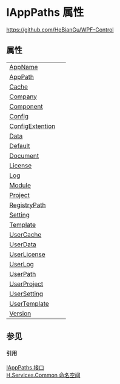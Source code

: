 # IAppPaths 属性
https://github.com/HeBianGu/WPF-Control



## 属性
<table>
<tr>
<td><a href="d0ecaeab-fd46-c9a4-728f-81b0e17f7952">AppName</a></td>
<td> </td></tr>
<tr>
<td><a href="a4645326-6cfa-d77f-6a08-1637e9ec5804">AppPath</a></td>
<td> </td></tr>
<tr>
<td><a href="d69fe8fc-819f-11a7-510f-33792573c008">Cache</a></td>
<td> </td></tr>
<tr>
<td><a href="1adbec32-deea-085a-34b1-b0a64eaa25e7">Company</a></td>
<td> </td></tr>
<tr>
<td><a href="cb16383e-bd85-654f-61c6-5f3f92068be5">Component</a></td>
<td> </td></tr>
<tr>
<td><a href="5b534a9d-5418-e01a-9a76-a87deafe5ddc">Config</a></td>
<td> </td></tr>
<tr>
<td><a href="b0719172-8b97-e251-eaa4-5ca0634e484f">ConfigExtention</a></td>
<td> </td></tr>
<tr>
<td><a href="06559185-0b94-9856-2b67-339ccb3984ed">Data</a></td>
<td> </td></tr>
<tr>
<td><a href="6dc13dc7-d113-2d6c-8821-e16e3a646afe">Default</a></td>
<td> </td></tr>
<tr>
<td><a href="a7b7f489-f427-ed81-3e41-512eb70aca25">Document</a></td>
<td> </td></tr>
<tr>
<td><a href="67e04717-8c63-4f65-cba8-fe2d02bce23c">License</a></td>
<td> </td></tr>
<tr>
<td><a href="167e8991-168f-7fd1-438d-830914468156">Log</a></td>
<td> </td></tr>
<tr>
<td><a href="bbb17c16-7c1d-482c-79e8-4f460733272a">Module</a></td>
<td> </td></tr>
<tr>
<td><a href="9b5a8e3d-dbc4-9f56-8e37-74c4c7149ab9">Project</a></td>
<td> </td></tr>
<tr>
<td><a href="a5e6cfe9-e762-bbda-cab2-28bdaee08bf6">RegistryPath</a></td>
<td> </td></tr>
<tr>
<td><a href="45a0033b-daea-3ee6-5a96-9d844e1d0f5b">Setting</a></td>
<td> </td></tr>
<tr>
<td><a href="87f25951-d443-8320-b604-5f0f432068c8">Template</a></td>
<td> </td></tr>
<tr>
<td><a href="862fd0fb-0e92-3fff-53ef-d5ad9c098feb">UserCache</a></td>
<td> </td></tr>
<tr>
<td><a href="19517e57-3f90-4709-7b54-eaf7c17e435d">UserData</a></td>
<td> </td></tr>
<tr>
<td><a href="7230363c-0dde-e61e-95b6-3ad7854daf41">UserLicense</a></td>
<td> </td></tr>
<tr>
<td><a href="2a8de5ce-54bf-c3f8-6b81-48d98f3e4c23">UserLog</a></td>
<td> </td></tr>
<tr>
<td><a href="37098a55-9177-ef21-c0c4-eef8b97b23ef">UserPath</a></td>
<td> </td></tr>
<tr>
<td><a href="11c9c8c3-aa89-8aef-e3ab-688d2b21b821">UserProject</a></td>
<td> </td></tr>
<tr>
<td><a href="63d989ee-62a7-1804-3851-802dd5158f3b">UserSetting</a></td>
<td> </td></tr>
<tr>
<td><a href="d56d6e26-3116-8c62-7bfe-76fbe15b4fe2">UserTemplate</a></td>
<td> </td></tr>
<tr>
<td><a href="7b284692-b65e-c56b-2589-e580753b888e">Version</a></td>
<td> </td></tr>
</table>

## 参见


#### 引用
<a href="dd7a0c7a-2dc0-95c2-d6fe-f200e3f822cf">IAppPaths 接口</a>  
<a href="b9cdd84f-6623-a51a-f53b-465103ced202">H.Services.Common 命名空间</a>  
